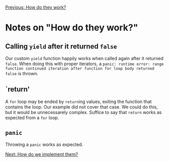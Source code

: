 [Previous: How do they work?](./05_01_translation.md)

# Notes on "How do they work?"

## Calling `yield` after it returned `false`

Our custom `yield` function happily works when called again after it returned `false`. When doing this with proper iterators, a `panic: runtime error: range function continued iteration after function for loop body returned false` is thrown.

## `return'

A `for` loop may be ended by `return`ing values, exiting the function that contains the loop. Our example did not cover that case. We could do this, but it would be unnecessarely complex. Suffice to say that `return` works as expected from a `for` loop.

## `panic`

Throwing a `panic` works as expected.

[Next: How do we implement them?](./06.md)
